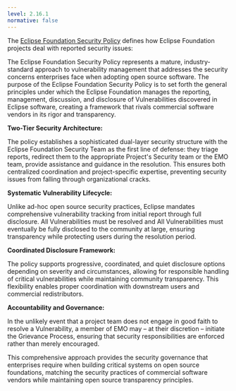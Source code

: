 ```yaml
---
level: 2.16.1
normative: false
---
```


The [Eclipse Foundation Security Policy](https://www.eclipse.org/security/policy/) defines how Eclipse Foundation projects deal with reported security issues:

The Eclipse Foundation Security Policy represents a mature, industry-standard approach to vulnerability management that addresses the security concerns enterprises face when adopting open source software. The purpose of the Eclipse Foundation Security Policy is to set forth the general principles under which the Eclipse Foundation manages the reporting, management, discussion, and disclosure of Vulnerabilities discovered in Eclipse software, creating a framework that rivals commercial software vendors in its rigor and transparency.

**Two-Tier Security Architecture:**

The policy establishes a sophisticated dual-layer security structure with the Eclipse Foundation Security Team as the first line of defense: they triage reports, redirect them to the appropriate Project's Security team or the EMO team, provide assistance and guidance in the resolution. This ensures both centralized coordination and project-specific expertise, preventing security issues from falling through organizational cracks.

**Systematic Vulnerability Lifecycle:**

Unlike ad-hoc open source security practices, Eclipse mandates comprehensive vulnerability tracking from initial report through full disclosure. All Vulnerabilities must be resolved and All Vulnerabilities must eventually be fully disclosed to the community at large, ensuring transparency while protecting users during the resolution period.

**Coordinated Disclosure Framework:**

The policy supports progressive, coordinated, and quiet disclosure options depending on severity and circumstances, allowing for responsible handling of critical vulnerabilities while maintaining community transparency. This flexibility enables proper coordination with downstream users and commercial redistributors.

**Accountability and Governance:**

In the unlikely event that a project team does not engage in good faith to resolve a Vulnerability, a member of EMO may – at their discretion – initiate the Grievance Process, ensuring that security responsibilities are enforced rather than merely encouraged.

This comprehensive approach provides the security governance that enterprises require when building critical systems on open source foundations, matching the security practices of commercial software vendors while maintaining open source transparency principles.

